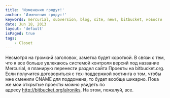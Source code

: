 ```yaml
---
title: 'Изменения грядут!'
anchor: 'Изменения грядут!'
keywords: mercurial, subversion, blog, site, news, bitbucket, новости
date: Jun 18, 2013
layout: 'default'
isPaged: true
tags:
    - Closet
---
```


Несмотря на громкий заголовок, заметка будет короткой. В связи с тем, что я все больше увлекаюсь системой контроля версий под название Mercurial, я планирую перенести раздел сайта Проекты на bitbucket.org. Если получится договориться с тех-поддержкой хостинга о том, чтобы мне сменили CNAME для поддомена, то будет вообще шикарно. Пока же мои открытые проекты можно увидеть по адресу http://bitbucket.org/alroniks. На этом, пожалуй, все.
